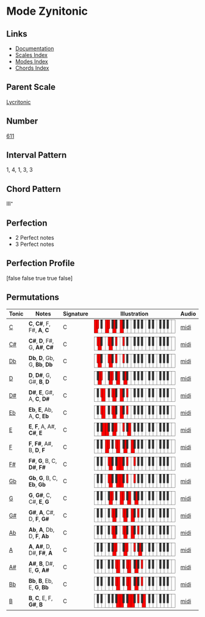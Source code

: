 # Mode Zynitonic

## Links

- [Documentation](README.md)
- [Scales Index](Scales.md)
- [Modes Index](Modes.md)
- [Chords Index](Chords.md)

## Parent Scale

[Lycritonic](ScaleLycritonic.md)

## Number

[611](https://ianring.com/musictheory/scales/611)

## Interval Pattern

1, 4, 1, 3, 3

## Chord Pattern

III⁺

## Perfection

- 2 Perfect notes
- 3 Perfect notes

## Perfection Profile

[false false true true false]

## Permutations

| Tonic | Notes | Signature | Illustration | Audio |
|-------|-------|-----------|--------------|-------|
| [C](ModeCNaturalZynitonic.md) | **C**, **C#**, F, F#, **A**, **C** | C | ![CNaturalZynitonic](ModeCNaturalZynitonic.png) | [midi](https://github.com/edipermadi/music/blob/main/docs/ModeCNaturalZynitonic.mid?raw=true) |
| [C#](ModeCSharpZynitonic.md) | **C#**, **D**, F#, G, **A#**, **C#** | C | ![CSharpZynitonic](ModeCSharpZynitonic.png) | [midi](https://github.com/edipermadi/music/blob/main/docs/ModeCSharpZynitonic.mid?raw=true) |
| [Db](ModeDFlatZynitonic.md) | **Db**, **D**, Gb, G, **Bb**, **Db** | C | ![DFlatZynitonic](ModeDFlatZynitonic.png) | [midi](https://github.com/edipermadi/music/blob/main/docs/ModeDFlatZynitonic.mid?raw=true) |
| [D](ModeDNaturalZynitonic.md) | **D**, **D#**, G, G#, **B**, **D** | C | ![DNaturalZynitonic](ModeDNaturalZynitonic.png) | [midi](https://github.com/edipermadi/music/blob/main/docs/ModeDNaturalZynitonic.mid?raw=true) |
| [D#](ModeDSharpZynitonic.md) | **D#**, **E**, G#, A, **C**, **D#** | C | ![DSharpZynitonic](ModeDSharpZynitonic.png) | [midi](https://github.com/edipermadi/music/blob/main/docs/ModeDSharpZynitonic.mid?raw=true) |
| [Eb](ModeEFlatZynitonic.md) | **Eb**, **E**, Ab, A, **C**, **Eb** | C | ![EFlatZynitonic](ModeEFlatZynitonic.png) | [midi](https://github.com/edipermadi/music/blob/main/docs/ModeEFlatZynitonic.mid?raw=true) |
| [E](ModeENaturalZynitonic.md) | **E**, **F**, A, A#, **C#**, **E** | C | ![ENaturalZynitonic](ModeENaturalZynitonic.png) | [midi](https://github.com/edipermadi/music/blob/main/docs/ModeENaturalZynitonic.mid?raw=true) |
| [F](ModeFNaturalZynitonic.md) | **F**, **F#**, A#, B, **D**, **F** | C | ![FNaturalZynitonic](ModeFNaturalZynitonic.png) | [midi](https://github.com/edipermadi/music/blob/main/docs/ModeFNaturalZynitonic.mid?raw=true) |
| [F#](ModeFSharpZynitonic.md) | **F#**, **G**, B, C, **D#**, **F#** | C | ![FSharpZynitonic](ModeFSharpZynitonic.png) | [midi](https://github.com/edipermadi/music/blob/main/docs/ModeFSharpZynitonic.mid?raw=true) |
| [Gb](ModeGFlatZynitonic.md) | **Gb**, **G**, B, C, **Eb**, **Gb** | C | ![GFlatZynitonic](ModeGFlatZynitonic.png) | [midi](https://github.com/edipermadi/music/blob/main/docs/ModeGFlatZynitonic.mid?raw=true) |
| [G](ModeGNaturalZynitonic.md) | **G**, **G#**, C, C#, **E**, **G** | C | ![GNaturalZynitonic](ModeGNaturalZynitonic.png) | [midi](https://github.com/edipermadi/music/blob/main/docs/ModeGNaturalZynitonic.mid?raw=true) |
| [G#](ModeGSharpZynitonic.md) | **G#**, **A**, C#, D, **F**, **G#** | C | ![GSharpZynitonic](ModeGSharpZynitonic.png) | [midi](https://github.com/edipermadi/music/blob/main/docs/ModeGSharpZynitonic.mid?raw=true) |
| [Ab](ModeAFlatZynitonic.md) | **Ab**, **A**, Db, D, **F**, **Ab** | C | ![AFlatZynitonic](ModeAFlatZynitonic.png) | [midi](https://github.com/edipermadi/music/blob/main/docs/ModeAFlatZynitonic.mid?raw=true) |
| [A](ModeANaturalZynitonic.md) | **A**, **A#**, D, D#, **F#**, **A** | C | ![ANaturalZynitonic](ModeANaturalZynitonic.png) | [midi](https://github.com/edipermadi/music/blob/main/docs/ModeANaturalZynitonic.mid?raw=true) |
| [A#](ModeASharpZynitonic.md) | **A#**, **B**, D#, E, **G**, **A#** | C | ![ASharpZynitonic](ModeASharpZynitonic.png) | [midi](https://github.com/edipermadi/music/blob/main/docs/ModeASharpZynitonic.mid?raw=true) |
| [Bb](ModeBFlatZynitonic.md) | **Bb**, **B**, Eb, E, **G**, **Bb** | C | ![BFlatZynitonic](ModeBFlatZynitonic.png) | [midi](https://github.com/edipermadi/music/blob/main/docs/ModeBFlatZynitonic.mid?raw=true) |
| [B](ModeBNaturalZynitonic.md) | **B**, **C**, E, F, **G#**, **B** | C | ![BNaturalZynitonic](ModeBNaturalZynitonic.png) | [midi](https://github.com/edipermadi/music/blob/main/docs/ModeBNaturalZynitonic.mid?raw=true) |

